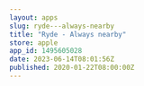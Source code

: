 ```yaml
---
layout: apps
slug: ryde---always-nearby
title: "Ryde - Always nearby"
store: apple
app_id: 1495605028
date: 2023-06-14T08:01:56Z
published: 2020-01-22T08:00:00Z
---
```

